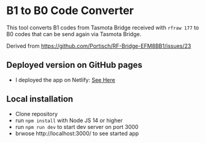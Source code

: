 # B1 to B0 Code Converter

This tool converts B1 codes from Tasmota Bridge received with `rfraw 177` to B0 codes that can be send again via Tasmota Bridge.

Derived from https://github.com/Portisch/RF-Bridge-EFM8BB1/issues/23

## Deployed version on GitHub pages

- I deployed the app on Netlify: [See Here](https://b1-to-b0-code-converter.netlify.app/)

## Local installation

- Clone repository
- run `npm install` with Node JS 14 or higher
- run `npm run dev` to start dev server on port 3000
- brwose http://localhost:3000/ to see started app
